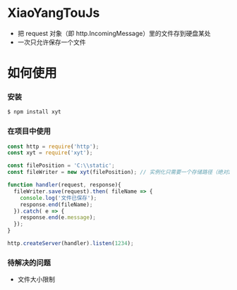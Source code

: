 # XiaoYangTouJs
+ 把 request 对象（即 http.IncomingMessage）里的文件存到硬盘某处
+ 一次只允许保存一个文件

# 如何使用
### 安装
```bash
$ npm install xyt
```

### 在项目中使用
``` javascript
const http = require('http');
const xyt = require('xyt');

const filePosition = 'C:\\static';
const fileWriter = new xyt(filePosition); // 实例化只需要一个存储路径（绝对路径）

function handler(request, response){
  fileWriter.save(request).then( fileName => {
    console.log('文件已保存');
    response.end(fileName);
  }).catch( e => {
    response.end(e.message);
  });
}

http.createServer(handler).listen(1234);
```

### 待解决的问题
+ 文件大小限制
